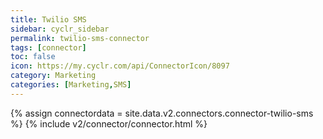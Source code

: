 ```yaml
---
title: Twilio SMS
sidebar: cyclr_sidebar
permalink: twilio-sms-connector
tags: [connector]
toc: false
icon: https://my.cyclr.com/api/ConnectorIcon/8097
category: Marketing
categories: [Marketing,SMS]
---
```

{% assign connectordata = site.data.v2.connectors.connector-twilio-sms %}
{% include v2/connector/connector.html %}	